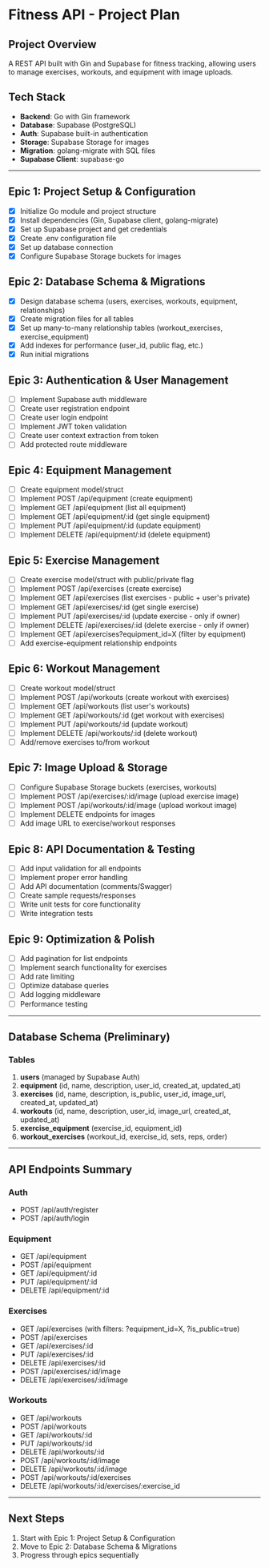 # Fitness API - Project Plan

## Project Overview
A REST API built with Gin and Supabase for fitness tracking, allowing users to manage exercises, workouts, and equipment with image uploads.

## Tech Stack
- **Backend**: Go with Gin framework
- **Database**: Supabase (PostgreSQL)
- **Auth**: Supabase built-in authentication
- **Storage**: Supabase Storage for images
- **Migration**: golang-migrate with SQL files
- **Supabase Client**: supabase-go

---

## Epic 1: Project Setup & Configuration
- [x] Initialize Go module and project structure
- [x] Install dependencies (Gin, Supabase client, golang-migrate)
- [x] Set up Supabase project and get credentials
- [x] Create .env configuration file
- [x] Set up database connection
- [x] Configure Supabase Storage buckets for images

## Epic 2: Database Schema & Migrations
- [x] Design database schema (users, exercises, workouts, equipment, relationships)
- [x] Create migration files for all tables
- [x] Set up many-to-many relationship tables (workout_exercises, exercise_equipment)
- [x] Add indexes for performance (user_id, public flag, etc.)
- [x] Run initial migrations

## Epic 3: Authentication & User Management
- [ ] Implement Supabase auth middleware
- [ ] Create user registration endpoint
- [ ] Create user login endpoint
- [ ] Implement JWT token validation
- [ ] Create user context extraction from token
- [ ] Add protected route middleware

## Epic 4: Equipment Management
- [ ] Create equipment model/struct
- [ ] Implement POST /api/equipment (create equipment)
- [ ] Implement GET /api/equipment (list all equipment)
- [ ] Implement GET /api/equipment/:id (get single equipment)
- [ ] Implement PUT /api/equipment/:id (update equipment)
- [ ] Implement DELETE /api/equipment/:id (delete equipment)

## Epic 5: Exercise Management
- [ ] Create exercise model/struct with public/private flag
- [ ] Implement POST /api/exercises (create exercise)
- [ ] Implement GET /api/exercises (list exercises - public + user's private)
- [ ] Implement GET /api/exercises/:id (get single exercise)
- [ ] Implement PUT /api/exercises/:id (update exercise - only if owner)
- [ ] Implement DELETE /api/exercises/:id (delete exercise - only if owner)
- [ ] Implement GET /api/exercises?equipment_id=X (filter by equipment)
- [ ] Add exercise-equipment relationship endpoints

## Epic 6: Workout Management
- [ ] Create workout model/struct
- [ ] Implement POST /api/workouts (create workout with exercises)
- [ ] Implement GET /api/workouts (list user's workouts)
- [ ] Implement GET /api/workouts/:id (get workout with exercises)
- [ ] Implement PUT /api/workouts/:id (update workout)
- [ ] Implement DELETE /api/workouts/:id (delete workout)
- [ ] Add/remove exercises to/from workout

## Epic 7: Image Upload & Storage
- [ ] Configure Supabase Storage buckets (exercises, workouts)
- [ ] Implement POST /api/exercises/:id/image (upload exercise image)
- [ ] Implement POST /api/workouts/:id/image (upload workout image)
- [ ] Implement DELETE endpoints for images
- [ ] Add image URL to exercise/workout responses

## Epic 8: API Documentation & Testing
- [ ] Add input validation for all endpoints
- [ ] Implement proper error handling
- [ ] Add API documentation (comments/Swagger)
- [ ] Create sample requests/responses
- [ ] Write unit tests for core functionality
- [ ] Write integration tests

## Epic 9: Optimization & Polish
- [ ] Add pagination for list endpoints
- [ ] Implement search functionality for exercises
- [ ] Add rate limiting
- [ ] Optimize database queries
- [ ] Add logging middleware
- [ ] Performance testing

---

## Database Schema (Preliminary)

### Tables
1. **users** (managed by Supabase Auth)
2. **equipment** (id, name, description, user_id, created_at, updated_at)
3. **exercises** (id, name, description, is_public, user_id, image_url, created_at, updated_at)
4. **workouts** (id, name, description, user_id, image_url, created_at, updated_at)
5. **exercise_equipment** (exercise_id, equipment_id)
6. **workout_exercises** (workout_id, exercise_id, sets, reps, order)

---

## API Endpoints Summary

### Auth
- POST /api/auth/register
- POST /api/auth/login

### Equipment
- GET /api/equipment
- POST /api/equipment
- GET /api/equipment/:id
- PUT /api/equipment/:id
- DELETE /api/equipment/:id

### Exercises
- GET /api/exercises (with filters: ?equipment_id=X, ?is_public=true)
- POST /api/exercises
- GET /api/exercises/:id
- PUT /api/exercises/:id
- DELETE /api/exercises/:id
- POST /api/exercises/:id/image
- DELETE /api/exercises/:id/image

### Workouts
- GET /api/workouts
- POST /api/workouts
- GET /api/workouts/:id
- PUT /api/workouts/:id
- DELETE /api/workouts/:id
- POST /api/workouts/:id/image
- DELETE /api/workouts/:id/image
- POST /api/workouts/:id/exercises
- DELETE /api/workouts/:id/exercises/:exercise_id

---

## Next Steps
1. Start with Epic 1: Project Setup & Configuration
2. Move to Epic 2: Database Schema & Migrations
3. Progress through epics sequentially
